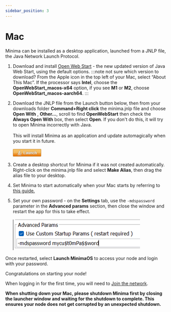 ```yaml
---
sidebar_position: 3
---
```


# Mac

Minima can be installed as a desktop application, launched from a JNLP file, the Java Network Launch Protocol.

1. Download and install [Open Web Start](https://openwebstart.com/download/) - the new updated version of Java Web Start, using the default options.
:::note not sure which version to download?
From the Apple icon in the top left of your Mac, select “About This Mac”. If the processor says **Intel**, choose the **OpenWebStart_macos-x64** option, if you see **M1** or **M2**, choose **OpenWebStart_macos-aarch64**.
:::

2. Download the JNLP file from the Launch button below, then from your downloads folder **Command+Right click** the minima.jnlp file and choose **Open With** , **Other...**, scroll to find **OpenWebStart** then check the **Always Open With** box, then select **Open**. If you don't do this, it will try to open Minima incorrectly with Java. <br/><br/>
This will install Minima as an application and update automagically when you start it in future. <br/><br/>
[![JNLP](/img/runanode/jws-launch-button.png#width10)](https://www.spartacusrex.com/javaws/minima.jnlp) <br/>

3. Create a desktop shortcut for Minima if it was not created automatically. Right-click on the minima.jnlp file and select **Make Alias**, then drag the alias file to your desktop.

4. Set Minima to start automatically when your Mac starts by referring to [this guide.](https://support.apple.com/en-gb/guide/mac-help/mh15189/14.0/mac/14.0)

5. Set your own password - on the **Settings** tab, use the `-mdspassword` parameter in the **Advanced params** section, then close the window and restart the app for this to take effect. <br/><br/>
![JNLP](/img/runanode/custompw.png#width40)

Once restarted, select **Launch MinimaOS** to access your node and login with your password.

Congratulations on starting your node!

When logging in for the first time, you will need to [Join the network](/docs/runanode/jointhenetwork). 

**When shutting down your Mac, please shutdown Minima first by closing the launcher window and waiting for the shutdown to complete. This ensures your node does not get corrupted by an unexpected shutdown.**

<!-- 
We will be using Docker software to make running a Minima node simple.

Once your node is set up, you will be able to use Minima's decentralized applications.

:::note What is Docker?
Docker is an open-source software platform that simplifies the process of running, testing and managing applications. 
It uses the operating system of the computer on which it’s installed to provide an independent computing environment for an application to run on.
::: 

## Start a new Minima node

### Remove existing nodes

Before starting, stop any existing nodes you started manually by typing `quit` into the Terminal where the Minima logs are running.

### Start a new Minima node using Docker
1. Download Docker for Mac from [here](https://www.docker.com/products/docker-desktop/) and run the installer.
2. Once installed, open Docker
3. Click on the **settings** icon, and select **Start Docker Desktop when you log in**

![Windows_dockerstartup](/img/runanode/docker_desktopstartup.png#width50)


4. Click **Apply & Restart**
5. Open the Mac Terminal app from the Utilities folder in Applications
6. Copy and paste the following into the Terminal 

:::important SET YOUR PASSWORD
Make sure to set the password below to a long password using A-Z, a-z and 0-9 only.<br/>
This will be the password to access your Minidapp Hub.
:::
```
docker run -d -e minima_mdspassword=INSERTPASSWORD -e minima_desktop=true -v ~/minimadocker8001:/home/minima/data -p 8001-8004:9001-9004 --restart unless-stopped --name minima8001 minimaglobal/minima:latest
```

:::note What do all the parameters mean?

- `-d`: daemon mode, Minima will run in the background
- `-e minima_mdspassword=INSERTPASSWORD` : sets the password for your MiniDapp system. **YOU MUST USE A SECURE PASSWORD TO PROTECT YOUR NODE**
- `-e minima_desktop=true` : sets your node type as a desktop node that does not receive incoming connections 
- `-v ~/minimadocker8001:/home/minima/data` : creates a local folder called **minimadocker8001** in your home directory and maps it to the /home/minima/data** directory in Docker. The **minimadocker8001** folder is where the Minima database and is also where your backups will be stored.
- `-p 8001-8004:9001-9004` : the port number mapping from your desktop to the Docker container
- `--restart unless-stopped` : ensures your container automatically restarts unless you stop it
- `--name minima8001` : sets the name of your Minima container to minima8001
- `minimaglobal/minima:latest` : specifies where to pull the Minima code from
:::

#### Optional start up parameters

<details><summary>Expand to see full list of start up parameters</summary>

The following start up parameters can optionally be specified when starting your Docker node. 

To add/remove parameters after a node has been started, you must stop and remove your **minima8001** Docker container, then start it again, adding/removing the required parameters in front of **-v ~/minimadocker8001:/home/minima/data**.
As long as you use the same minimadocker8001 folder, your previous node will be preserved but will use different parameters.

#### General
- `-e minima_clean=true` : CAREFUL! Clears existing data, starts a new fresh node. All coins will be lost.<br/>
- `-e minima_host=ipaddress` : specify the host IP<br/>
- `-e minima_dbpassword=yourdbpassword` : Main Wallet / SQL AES password - MUST be specified on first launch. **CANNOT be changed later.** <br/>
- `-e minima_allowallip=true` : Allow all IPs for Maxima / Networking. Local IPs won't be allowed otherwise.<br/>
- `-e minima_archive=true` : Run an Archive node - store all archive data / the cascade to allow for resyncs from this node<br/>
- `-e minima_isclient=true` : Tells the P2P System that this node can't accept incoming connections<br/>
- `-e minima_server=true` : Use Server settings - this node can accept incoming connections<br/>
- `-e minima_desktop=true` : Use Desktop settings - this node can't accept incoming connections<br/>

#### MiniDapp System (mds)
- `-e minima_mdsenable=true/false` : enable the MiniDapp System. Enabled by default.<br/>
- `-e minima_mdspassword=yourmdspassword` : specify the mds login password <br/>

#### RPC
- `-e minima_rpcenable=true/false` : enable remote procedure call. Enabled by default.<br/>
- `-e minima_rpcssl=true` : use Self Signed SSL cert to run RPC<br/>
- `-e minima_rpcpassword=yourrpcpassword` : set Basic Auth password for RPC calls ( Use with SSL / stunnel ). Only secure if used with SSL.<br/>
- `-e minima_rpcclrf=true` : use CRLF at the end of the RPC headers (NodeJS)<br/>

#### Help
- `-e minima_showparams=true` : Show relevant startup params on launch<br/>
- `-e minima_help=true` : print help for the start up parameters

</details>

7. Press the **Enter** key to run the command and start your node. 

8. You will notice a container in Docker called **minima8001**, this is running your Minima node.

![Windows_dockercontainer](/img/runanode/docker_desktopcontainermac.png)

9. Click on **minima8001** to check the logs and ensure your node has started up

![Windows_dockerlogs](/img/runanode/docker_desktoplogsmac.png)


**Congratulations - your node is now installed & running!**

To ensure your node updates automatically when a new version of Minima is released, continue to start a Watchtower container.

## Automate updates with Watchtower
:::note What is a Watchtower container?
Once set up, a Watchtower container enables automatic updates of your Minima node when a new version is released. 
It will pull down the latest Minima version and restart with the same parameters you initially specified.
:::

Create the Watchtower container by pasting the following command into the Mac Terminal.

```
docker run -d --restart unless-stopped --name watchtower -e WATCHTOWER_CLEANUP=true -e WATCHTOWER_TIMEOUT=60s -e WATCHTOWER_POLL_INTERVAL=28800 -v /var/run/docker.sock:/var/run/docker.sock containrrr/watchtower
```
Press the **Enter** key to run the command and start the Watchtower. 

You will see the Watchtower in Docker.

![Desktop_dockerwatchtower](/img/runanode/docker_desktopwatchtowermac.png)

Every 8 hours, the Watchtower will check whether there is a new version of Minima and will update if so. 

Continue to secure your node.

## Secure your node 

Before using your node for the first time, you must:

1. Write down your Seed Phrase
2. Take a backup
3. Set a Vault password to encrypt your Keys (optional)

Please visit the [Secure your Node](/docs/runanode/securefunds) page to learn how. 

## Access your MiniDapp hub

The first time accessing your MiniDapp hub, you may need to pass through the security warning - see below - as the MiniDapp system currently uses self-signed certificates.

1. In Safari, go to **https://127.0.0.1:8004/**, click on **Show Details** then **Visit this website**
2. Go to **https://127.0.0.1:8003/** and repeat, you should see the MiniDapp System login page
3. Close **https://127.0.0.1:8004/**<br/><br/>
**Server**

Details for other browsers can be found [**here**](https://www.vultr.com/docs/how-to-bypass-the-https-warning-for-self-signed-ssl-tls-certificates/).<br/>

You will see your MiniDapp System (MDS) login page.   

![mds_login](/img/runanode/mds_login.png#width50)

3. Enter your password to login, if you don't remember, you can check [here](#how-to-check-your-minidapp-system-password).

4. You will see your MiniDapp hub!

## FAQ 

### How to check the Status of your node
You can use the Docker CLI/Terminal to interact with your node, for example to check your status, balance, password, incentive program setup or to create a backup.

The `status` command will show details of your node including version, last block and chain details.

1. From the Containers screen, click on **minima8001**, you will see the logs
2. Click on **CLI** or **Terminal** (depending on the version)
3. Type `minima` and press Enter, you will see the Minima Terminal appear
4. Type `status` and press Enter

Check `block` and `time`, this is your tip block and the time of that block, `time` should be within a few minutes of the current time.

![Desktop_dockerlogs](/img/runanode/docker_desktopterminalstatusmac.png)

:::info checking your node is in sync
Having a recent block time is not a guarantee that you are on the right chain. <br/>
Consider cross checking your latest block with another node or checking the `samechain` response of your Maxima Contacts by running the `maxcontacts` command.
:::

:::warning 
If the time shown is significantly behind, you should restart your node to resync to the chain. <br/> 
If you have been offline for a long time or do not have a recent backup you may need to perform a [**chain resync**](/docs/runanode/restorefunds#from-desktopserver-using-the-terminal) from an Archive node.
:::

**Other useful commands:**<br/>
`mds` - find the password for your node<br/>
`help` - show all commands

------

### How to take a backup of your node

Before backing up your node, consider encrypting your private keys. For more information, see [Vault](/docs/runanode/securefunds#vault).

1. Login to your Minima Hub 
2. Open the Terminal MiniDapp
3. Enter the `backup` command with a password containing **uppercase, lowercase letters and numbers only**

```
backup password: 
```

####  Auto backups
You can create automatic backups every 24 hours however these backups cannot be password protected so we recommend encrypting your private keys before enabling auto backups.
```
backup auto:true
```
Your backups will go to the **minimadocker8001** folder in your home directory.

:::note backup parameters
**password:** set a password for your backup **uppercase, lowercase letters and numbers only**, this will be required when restoring it

**file:** (optional) backup name 

**auto:** (optional) **true** or **false**. Will set the backup to repeat every 24 hours.
:::

------

### How to restore your node from a backup

Your backup must be in the **minimadocker8001** folder in your home directory (as specified at start up).

1. Login to your Minima Hub 
2. Open the Terminal MiniDapp
3. Enter the `restore` or `restoresync` command, completing the parameters

The `restore` command will restore your backup and then attempt to catch up to the top block by syncing from your peers. If your backup is older than 1 month, we recommend using `restoresync` instead. 
```
restore file: password:
```

The `restoresync` command will restore your backup and then attempt to catch up to the top block by syncing from a default archive node. If your backup is not recent, `restoresync` may be more effective for ensuring your node returns to the top block.

```
restoresync file: password:
```

:::note restore parameters
**file:** the name of the backup to restore, e.g. mybackup.bak

**password:** (optional) the password of the backup. Can be left blank if restoring an auto backup or non password protected backup.
:::

If successful, you will need to log out/log in from your Minima hub for the restore to take effect.

:::warning
If you encrypted your private keys before taking the backup that you are now restoring, your private keys will still be encrypted and you will be required to decrypt them or enter your Vault password when sending funds
::: 


-------


### How to check your MiniDapp System password

To check your MiniDapp system password, you will need to temporarily enable RPC (Remote Procedure Call) to access your node via the Docker Terminal, without logging into the MiniDapp hub. 

1. In Docker desktop, click on the **minima8001** container and select the **Terminal** tab, type

```
/bin/bash
```
and press Enter

2. Open and edit the minima.config file
```
nano minima.config
```
![Desktop_dockerlogs](/img/runanode/docker_desktopbinbash.png)

3. Scroll to the bottom of the file and add a new line, insert `rpcenable=true`. 

Example:
```
data=/home/minima/data/.minima/
mdsenable=true
basefolder=/home/minima/data/
daemon=true
rpcenable=true
```

4. Hold the ctrl+x buttons together to exit
5. Save the file by selecting `y`, then press Enter
6. Exit the container by typing 
```
exit
```
7. Restart the container using the Restart icon in the top right 

8. Once running again, from the Terminal tab type `minima` and press Enter, you will see the Minima Terminal appear
9. Type `mds` to see your password

![Desktop_dockerlogs](/img/runanode/docker_desktopterminalmdsmac.png)

:::note 
RPC will be disabled the next time your docker container is updated to a new version.
:::

**Other useful commands:**<br/>
`status` - see the status of your node including version and chain details<br/>
`help` - show all commands

------

### How to change your MiniDapp System password

To change the password to login to your MiniDapp System (MDS), you must stop and remove your **minima9001** container and restart it with a different password. 

1. From the Containers screen, stop the **minima8001** container
2. Remove the **minima8001** container

![Desktop_dockerremovecontainer](/img/runanode/docker_desktopremovecontainermac.png)

3. Repeat step 6 and 7 from [Start a new Minima node using Docker](#start-a-new-minima-node-using-docker), with a different password.  **Your password should be long using A-Z, a-z, 0-9 only.**

:::important
Deleting the container will not delete the `minimadocker8001` data folder so your coins will be safe during this process.

When starting the new container, you must use the same `minimadocker8001` folder to ensure your coins and data are restored.
:::

------

### How to start a second node in Docker
To run a second node in Docker, you can create another container using different port numbers, file path and name. 

1. To create a node on port 7001:

>docker run -d -e minima_mdspassword=INSERTPASSWORD -e minima_desktop=true -v ~/**minimadocker7001**:/home/minima/data -p **7001-7004**:9001-9004 --restart unless-stopped --name **minima7001** minimaglobal/minima:latest

2. To access your MiniDapps on the second node, go to https://127.0.0.1:7003/ (7003 instead of 8003) and repeat the steps in [Access your MiniDapp hub](#access-your-minidapp-hub).

------

### How to start a test node as a developer

To create a private test node from Genesis, use the following start up command:

> ```docker run -d -e minima_mdspassword=INSERTPASSWORD -e minima_desktop=true -e minima_genesis=true -e minima_test=true -e minima_nop2p=true -v ~/minimadocker10001_dev:/home/minima/data -p 10001-10004:9001-9004 --restart unless-stopped --name minima10001_dev minimaglobal/minima:latest```
:::note test parameters
The additional test parameters used are:

`-e minima_genesis=true` : Start a node from the Genesis block<br/>
`-e minima_test=true` : Use test parameters e.g. blocks are automined and block times are faster<br/>
`-e minima_nop2p=true` : Do not start the p2p system<br/>
:::

------

### How to remove a node
:::important
**Removing a node without taking a backup will delete all your coins! Only remove a node if you have taken a backup or are running a test node.**
:::

To remove a Docker node:
1. Open Docker
2. Stop the **minima8001** container
3. Delete the container

![Desktop_dockerlogs](/img/runanode/docker_desktopremove.png)

4. Delete the minimadocker8001 folder from your home directory.

----------------

## Next Steps

Once your node running, see [Using MiniDapps](/docs/runanode/usingminidapps) to start using Minima's decentralized applications!

### Stay up to date

Check out our [MiniDapp store](https://minidapps.minima.global/) to stay up to date with the latest MiniDapps.

### Need help?

See [Using MiniDapps](/docs/runanode/usingminidapps) for more information or find us in [Discord](https://discord.gg/minima) or [Telegram](https://t.me/Minima_Global).
 -->
